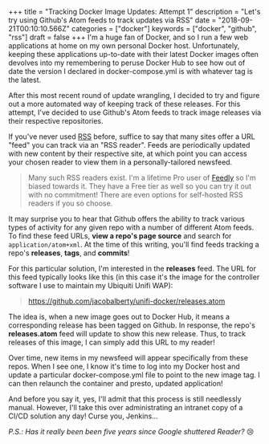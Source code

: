 +++
title = "Tracking Docker Image Updates: Attempt 1"
description = "Let's try using Github's Atom feeds to track updates via RSS"
date = "2018-09-21T00:10:10.566Z"
categories = ["docker"]
keywords = ["docker", "github", "rss"]
draft = false
+++
I'm a huge fan of Docker, and so I run a few web applications at home on my own personal Docker host. Unfortunately, keeping these applications up-to-date with their latest Docker images often devolves into my remembering to peruse Docker Hub to see how out of date the version I declared in docker-compose.yml is with whatever tag is the latest.

After this most recent round of update wrangling, I decided to try and figure out a more automated way of keeping track of these releases. For this attempt, I've decided to use Github's Atom feeds to track image releases via their respective repositories.

If you've never used [RSS](https://en.wikipedia.org/wiki/RSS) before, suffice to say that many sites offer a URL "feed" you can track via an "RSS reader". Feeds are periodically updated with new content by their respective site, at which point you can access your chosen reader to view them in a personally-tailored newsfeed.

> Many such RSS readers exist. I'm a lifetime Pro user of [Feedly](https://feedly.com/) so I'm biased towards it. They have a Free tier as well so you can try it out with no commitment! There are even options for self-hosted RSS readers if you so choose.

It may surprise you to hear that Github offers the ability to track various types of activity for any given repo with a number of different Atom feeds. To find these feed URLs, **view a repo's page source** and search for `application/atom+xml`. At the time of this writing, you'll find feeds tracking a repo's **releases**, **tags**, and **commits**!

For this particular solution, I'm interested in the **releases** feed. The URL for this feed typically looks like this (in this case it's the image for the controller software I use to maintain my Ubiquiti Unifi WAP):

> https://github.com/jacobalberty/unifi-docker/releases.atom

The idea is, when a new image goes out to Docker Hub, it means a corresponding release has been tagged on Github. In response, the repo's **releases.atom** feed will update to show this new release. Thus, to track releases of this image, I can simply add this URL to my reader!

Over time, new items in my newsfeed will appear specifically from these repos. When I see one, I know it's time to log into my Docker host and update a particular docker-compose.yml file to point to the new image tag. I can then relaunch the container and presto, updated application!

And before you say it, yes, I'll admit that this process is still needlessly manual. However, I'll take this over administrating an intranet copy of a CI/CD solution any day! Curse you, Jenkins...

_P.S.: Has it really been been five years since Google shuttered Reader?_ 😢
